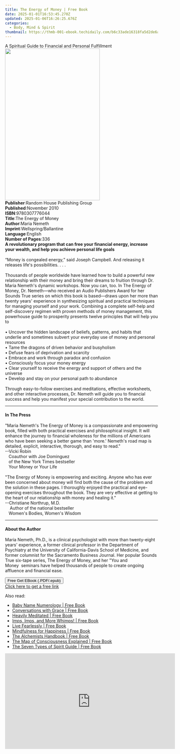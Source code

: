 ```yaml
---
title: The Energy of Money | Free Book
date: 2025-01-01T16:53:45.270Z
updated: 2025-01-06T16:26:25.676Z
categories:
  - Body, Mind & Spirit
thumbnail: https://thmb-001-ebook.techidaily.com/b6c33ade16318fa5d2de6a70431120d495be4dcd475c7c929eaad6fc4da6eeaa.jpg
---
```

<main id="book-container">
  <div class="flex flex-col">
    <div class="book-brief flex-1 py-6 px-4 sm:p-6 md:py-10 md:px-8">
      <!-- brief-->
      <div class="book-brief-main">
        A Spiritual Guide to Financial and Personal Fulfillment
      </div>
    </div>
    <div
      class="book-meta-info flex-1 grid gap-4 col-start-1 col-end-3 row-start-1 sm:mb-6 sm:grid-cols-4 lg:gap-6 lg:col-start-2 lg:row-end-6 lg:row-span-6 lg:mb-0"
    >
      <div
        class="book-meta-info-left place-content-center mt-4 p-4 text-sm leading-6 col-start-2 col-span-2 dark:text-slate-400"
      >
        <img
          class="w-full h-500 object-cover rounded-lg sm:h-255 sm:col-span-2 lg:col-span-full"
          src="https://img-001-ebook.techidaily.com/0b04358911b75b7c138fd2426b3fb9ea5f87460b4177a40dc51f8795536a5aed.jpg"
          alt=""
          width="312"
          height="500"
        />
      </div>
      <div
        class="book-meta-info-right mt-2 col-start-1 row-start-2 col-span-3 self-center"
      >
        <!-- meta data  -->
        <div class="flex flex-col px-4 md:px-8">
          <div class="flex-1">
            <strong>Publisher</strong>:<span class="px-2"
              >Random House Publishing Group</span
            >
          </div>
          <div class="flex-1">
            <strong>Published</strong>:<span class="px-2">November 2010</span>
          </div>
          <div class="flex-1">
            <strong>ISBN</strong>:<span class="px-2">9780307776044</span>
          </div>
          <div class="flex-1">
            <strong>Title</strong>:<span class="px-2">The Energy of Money</span>
          </div>
          <div class="flex-1">
            <strong>Author</strong>:<span class="px-2">Maria Nemeth</span>
          </div>
          <div class="flex-1">
            <strong>Imprint</strong>:<span class="px-2"
              >Wellspring/Ballantine</span
            >
          </div>
          <div class="flex-1">
            <strong>Language</strong>:<span class="px-2">English</span>
          </div>
          <div class="flex-1">
            <strong>Number of Pages</strong>:<span class="px-2">336</span>
          </div>
        </div>
      </div>
    </div>
    <div class="book-description flex-1 py-6 px-4 sm:p-6 md:py-10 md:px-8">
      <div class="book-description-main">
        <div accordion-content="" id="description">
          <b
            >A revolutionary program that can free your financial energy,
            increase your wealth, and help you achieve personal life goals</b
          ><br />&nbsp;<br />“Money is congealed energy,” said Joseph Campbell.
          And releasing it releases life's possibilities. . . .<br /><br />Thousands
          of people worldwide have learned how to build a powerful new
          relationship with their money and bring their dreams to fruition
          through Dr. Maria Nemeth's dynamic workshops. Now you can, too. In The
          Energy of Money, Dr. Nemeth—who received an Audio Publishers Award for
          her Sounds True series on which this book is based—draws upon her more
          than twenty years' experience in synthesizing spiritual and practical
          techniques for managing yourself and your work. Combining a complete
          self-help and self-discovery regimen with proven methods of money
          management, this powerhouse guide to prosperity presents twelve
          principles that will help you to<br /><br />• Uncover the hidden
          landscape of beliefs, patterns, and habits that underlie and sometimes
          subvert your everyday use of money and personal resources<br />• Tame
          the dragons of driven behavior and busyholism<br />• Defuse fears of
          deprivation and scarcity<br />• Embrace and work through paradox and
          confusion<br />• Consciously focus your money energy<br />• Clear
          yourself to receive the energy and support of others and the
          universe<br />• Develop and stay on your personal path to abundance<br /><br />Through
          easy-to-follow exercises and meditations, effective worksheets, and
          other interactive processes, Dr. Nemeth will guide you to financial
          success and help you manifest your special contribution to the world.
        </div>
        <div class="accordion-fader"></div>
      </div>
    </div>
    <div class="book-excerpts flex-1 py-6 px-4 sm:p-6 md:py-10 md:px-8">
      <!-- excerpts-->
      <div class="book-excerpts-main">
        <hr />
        <h4 class="placeholder placeholder-heading">
          <span>In The Press</span>
        </h4>
        <p>
          "Maria Nemeth's The Energy of Money is a compassionate and empowering
          book, filled with both practical exercises and philosophical insight.
          It will enhance the journey to financial wholeness for the millions of
          Americans who have been seeking a better game than 'more.' Nemeth's
          road map is detailed, explicit, interactive, thorough, and easy to
          read."<br />--Vicki Robin<br />&nbsp;&nbsp; Coauthor with Joe
          Dominguez <br />&nbsp;&nbsp; of the New York Times bestseller<br />&nbsp;&nbsp;
          Your Money or Your Life<br /><br />"The Energy of Money is empowering
          and exciting. Anyone who has ever been concerned about money will find
          both the cause of the problem and the solution in these pages. I
          thoroughly enjoyed the practical and eye-opening exercises throughout
          the book. They are very effective at getting to the heart of our
          relationship with money and healing it."<br />--Christiane Northrup,
          M.D.<br />&nbsp;&nbsp;&nbsp;&nbsp;Author of the national bestseller<br />&nbsp;&nbsp;
          Women's Bodies, Women's Wisdom
        </p>
      </div>
    </div>
    <div class="book-about-author flex-1 py-6 px-4 sm:p-6 md:py-10 md:px-8">
      <!-- about author-->
      <div class="book-main-author-main">
        <hr />
        <h4 class="placeholder placeholder-heading">
          <span>About the Author</span>
        </h4>
        <p>
          Maria Nemeth, Ph.D., is a clinical psychologist with more than
          twenty-eight years' experience, a former clinical professor in the
          Department of Psychiatry at the University of California-Davis School
          of Medicine, and former columnist for the Sacramento Business Journal.
          Her popular Sounds True six-tape series, The Energy of Money, and her
          "You and Money&nbsp;&nbsp;seminars have helped thousands of people to
          create ongoing affluence and financial ease.
        </p>
      </div>
    </div>
    <div class="book-free-get flex-1 py-6 px-4 sm:p-6 md:py-10 md:px-8">
      <button
        id="btn-free-get"
        class="bg-blue-500 hover:bg-blue-700 text-white font-bold py-2 px-4 rounded"
      >
        Free Get EBook (.PDF/.epub)
      </button>
      <div id="countdown-display" class="px-2 text-lg mt-2"></div>
      <a
        id="free-link"
        class="hidden bg-blue-500 hover:bg-blue-700 text-white font-bold py-2 px-4 rounded"
        href="https://www.ebooks.com/en-us/book/570034/the-energy-of-money/maria-nemeth/"
        target="_blank"
        >Click here to get a free link</a
      >
    </div>
    <script>
      let countdownTime = 0;
      let countdownInterval = null;
      document
        .getElementById('btn-free-get')
        .addEventListener('click', startCountdown);
      function startCountdown() {
        countdownTime = new Date().getTime() + 60000 * 3;
        countdownInterval = setInterval(updateCountdown, 1000);
        document.getElementById('btn-free-get').disabled = true;
        document
          .getElementById('btn-free-get')
          .classList.add('bg-gray-500', 'cursor-not-allowed');
      }
      function updateCountdown() {
        let currentTime = new Date().getTime();
        let timeLeft = countdownTime - currentTime;
        let secondsLeft = Math.floor(timeLeft / 1000);
        document.getElementById('countdown-display').innerHTML =
          `Remaining time: ${secondsLeft} seconds.`;
        if (secondsLeft <= 0) {
          clearInterval(countdownInterval);
          document.getElementById('btn-free-get').classList.add('hidden');
          document.getElementById('free-link').classList.remove('hidden');
          document.getElementById('countdown-display').innerHTML = '';
        }
      }
    </script>
  </div>
</main>

<ins class="adsbygoogle"
      style="display:block"
      data-ad-client="ca-pub-7571918770474297"
      data-ad-slot="8358498916"
      data-ad-format="auto"
      data-full-width-responsive="true"></ins>
    

<span class="atpl-alsoreadstyle">Also read:</span>
<div><ul>
<li><a href="https://novels-ebooks.techidaily.com/209931872-9781786784056-baby-name-numerology/"><u>Baby Name Numerology | Free Book</u></a></li>
<li><a href="https://novels-ebooks.techidaily.com/209927246-9781646630042-conversations-with-grace/"><u>Conversations with Grace | Free Book</u></a></li>
<li><a href="https://novels-ebooks.techidaily.com/209929612-9781743586747-heavily-meditated/"><u>Heavily Meditated | Free Book</u></a></li>
<li><a href="https://novels-ebooks.techidaily.com/209929474-9781951775131-imps-imps-and-more-whimps/"><u>Imps, Imps, and More Whimps! | Free Book</u></a></li>
<li><a href="https://novels-ebooks.techidaily.com/209928850-9781925921878-live-fearlessly/"><u>Live Fearlessly | Free Book</u></a></li>
<li><a href="https://novels-ebooks.techidaily.com/209925553-9781784281441-mindfulness-for-happiness/"><u>Mindfulness for Happiness | Free Book</u></a></li>
<li><a href="https://novels-ebooks.techidaily.com/209928853-9784375653245-the-alchemists-handbook/"><u>The Alchemists Handbook | Free Book</u></a></li>
<li><a href="https://novels-ebooks.techidaily.com/209931864-9781401959654-the-map-of-consciousness-explained/"><u>The Map of Consciousness Explained | Free Book</u></a></li>
<li><a href="https://novels-ebooks.techidaily.com/209927105-9781788173797-the-seven-types-of-spirit-guide/"><u>The Seven Types of Spirit Guide | Free Book</u></a></li>
</ul></div>

<!-- affiliate ads begin -->
<iframe width="560" height="315" src="https://www.youtube.com/embed/fJlICvacgJY?si=jNeijBVj7ia4ammA" title="YouTube video player" frameborder="0" allow="accelerometer; autoplay; clipboard-write; encrypted-media; gyroscope; picture-in-picture; web-share" referrerpolicy="strict-origin-when-cross-origin" allowfullscreen></iframe>
<!-- affiliate ads end -->

